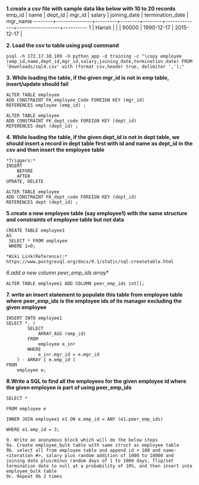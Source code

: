
**1\.create a csv file with sample data like below with 10 to 20 records**
emp_id |     name      | dept_id | mgr_id | salary | joining_date | termination_date | mgr_name
--------+---------------+---------+--------+--------+--------------+------------------+----------
      1 | Harish        |         |        |  90000 | 1990-12-17   | 2015-12-17       |

**2\. Load the csv to table using psql command**

```
psql -h 172.17.10.109 -U python_app -d training -c "\copy employee (emp_id,name,dept_id,mgr_id,salary,joining_date,termination_date) FROM 'Downloads/sql4.csv' with (format csv,header true, delimiter ',');"
```


**3\. While loading the table, if the given mgr_id is not in emp table, insert/update should fail**

```
ALTER TABLE employee
ADD CONSTRAINT FK_employee_Code FOREIGN KEY (mgr_id)
REFERENCES employee (emp_id) ;
```
```
ALTER TABLE employee
ADD CONSTRAINT FK_dept_code FOREIGN KEY (dept_id)
REFERENCES dept (dept_id) ;
```

**4\. While loading the table, if the given dept_id is not in dept table, we should insert a record in dept table first with id and name as dept_id in the csv and then insert the employee table**
```
*Triggers:*
INSERT
    BEFORE
    AFTER
UPDATE, DELETE
```
```
ALTER TABLE employee
ADD CONSTRAINT FK_dept_code FOREIGN KEY (dept_id)
REFERENCES dept (dept_id) ;
```


**5\.create a new employee table (say employee1) with the same structure and constraints of employee table but not data**

``` 
CREATE TABLE employee1
AS
 SELECT * FROM employee
 WHERE 1=0;
```
```
*Wiki Link(Reference):*
https://www.postgresql.org/docs/9.1/static/sql-createtable.html
```

*6\.add a new column peer_emp_ids array**
```
ALTER TABLE employee1 ADD COLUMN peer_emp_ids int[];
```
**7\. write an insert statement to populate this table from employee table where peer_emp_ids is the employee ids of its manager excluding the given employee**
```
INSERT INTO employee1
SELECT *, (
		SELECT
			ARRAY_AGG (emp_id)
		FROM
			employee e_inr
		WHERE
			e_inr.mgr_id = e.mgr_id
	) - ARRAY [ e.emp_id ]
FROM
	employee e;
```

**8.Write a SQL to find all the employees for the given employee id where the given employee is part of using peer_emp_ids**
```
SELECT *

FROM employee e

INNER JOIN employee1 e1 ON e.emp_id = ANY (e1.peer_emp_ids)

WHERE e1.emp_id = 3;
```
```   
9. Write an anonymous block which will do the below steps
9a. Create employee_bulk table with same struct as employee table
9b. select all from employee table and append id + 100 and name-<iteration #>, salary plus random addition of 1000 to 10000 and joining date plus/minus random days of 1 to 1000 days, flip/set termination date to null at a probability of 10%, and then insert into employee_bulk table
9c. Repeat 9b 2 times
```
